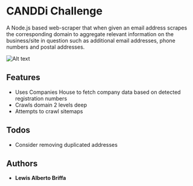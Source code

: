 # CANDDi Challenge

A Node.js based web-scraper that when given an email address scrapes the corresponding domain to 
aggregate relevant information on the business/site in question 
such as additional email addresses, phone numbers and postal addresses.

![Alt text](http://res.cloudinary.com/dj7k0lade/image/upload/v1532737224/canddi-crawler.png "CANDDi Scraper")

## Features
* Uses Companies House to fetch company data based on detected registration numbers
* Crawls domain 2 levels deep
* Attempts to crawl sitemaps

## Todos
* Consider removing duplicated addresses

## Authors

* **Lewis Alberto Briffa**


